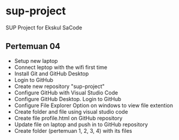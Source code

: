 # sup-project
SUP Project for Ekskul SaCode

## Pertemuan 04
- Setup new laptop
- Connect leptop with the wifi first time
- Install Git and GitHub Desktop
- Login to GitHub
- Create new repository "sup-project"
- Configure GitHub with Visual Studio Code
- Configure GitHub Desktop. Login to GitHub
- Configure File Explorer Option on windows to view file extention
- Create folder and file using visual studio code
- Create file profile.html on GitHub repository
- Update file on laptop and push in to GitHub repository
- Create folder (pertemuan 1, 2, 3, 4) with its files
